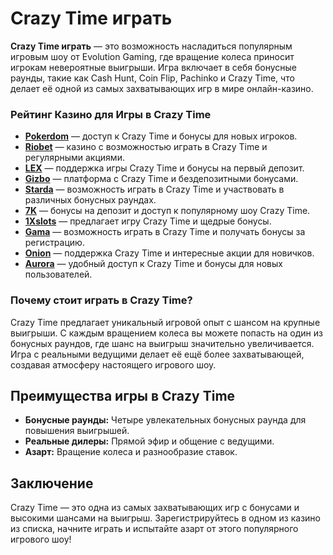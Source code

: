 # Crazy Time играть

**Crazy Time играть** — это возможность насладиться популярным игровым шоу от Evolution Gaming, где вращение колеса приносит игрокам невероятные выигрыши. Игра включает в себя бонусные раунды, такие как Cash Hunt, Coin Flip, Pachinko и Crazy Time, что делает её одной из самых захватывающих игр в мире онлайн-казино.

### Рейтинг Казино для Игры в Crazy Time

- **[Pokerdom](https://brandplay.link/4k77v2yx)** — доступ к Crazy Time и бонусы для новых игроков.
- **[Riobet](https://brandplay.link/7xBLTPyj)** — казино с возможностью играть в Crazy Time и регулярными акциями.
- **[LEX](https://brandplay.link/zW4hdDFV)** — поддержка игры Crazy Time и бонусы на первый депозит.
- **[Gizbo](https://brandplay.link/bprXw4YV)** — платформа с Crazy Time и бездепозитными бонусами.
- **[Starda](https://brandplay.link/fB7xwRFL)** — возможность играть в Crazy Time и участвовать в различных бонусных раундах.
- **[7K](https://brandplay.link/BvQyFShp)** — бонусы на депозит и доступ к популярному шоу Crazy Time.
- **[1Xslots](https://brandplay.link/hSB1khtr)** — предлагает игру Crazy Time и щедрые бонусы.
- **[Gama](https://brandplay.link/j6NMKsDz)** — возможность играть в Crazy Time и получать бонусы за регистрацию.
- **[Onion](https://brandplay.link/zBGRVpQ9)** — поддержка Crazy Time и интересные акции для новичков.
- **[Aurora](https://10trafic-stat2.com/click/668546556bcc6313411604bd/6766/13032/subaccount)** — удобный доступ к Crazy Time и бонусы для новых пользователей.

### Почему стоит играть в Crazy Time?

Crazy Time предлагает уникальный игровой опыт с шансом на крупные выигрыши. С каждым вращением колеса вы можете попасть на один из бонусных раундов, где шанс на выигрыш значительно увеличивается. Игра с реальными ведущими делает её ещё более захватывающей, создавая атмосферу настоящего игрового шоу.

## Преимущества игры в Crazy Time

- **Бонусные раунды:** Четыре увлекательных бонусных раунда для повышения выигрышей.
- **Реальные дилеры:** Прямой эфир и общение с ведущими.
- **Азарт:** Вращение колеса и разнообразие ставок.

## Заключение

Crazy Time — это одна из самых захватывающих игр с бонусами и высокими шансами на выигрыш. Зарегистрируйтесь в одном из казино из списка, начните играть и испытайте азарт от этого популярного игрового шоу!
